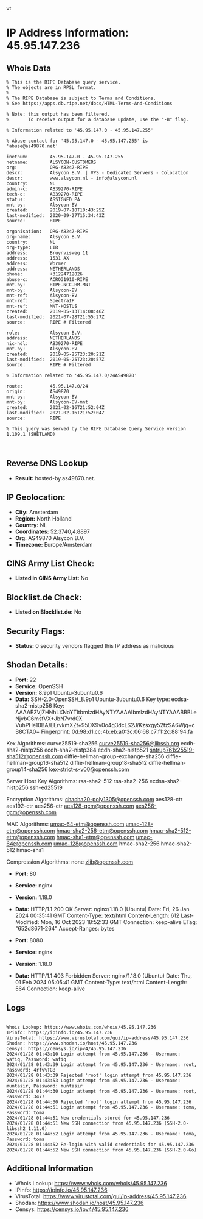 vt
# IP Address Information: 45.95.147.236

## Whois Data
```
% This is the RIPE Database query service.
% The objects are in RPSL format.
%
% The RIPE Database is subject to Terms and Conditions.
% See https://apps.db.ripe.net/docs/HTML-Terms-And-Conditions

% Note: this output has been filtered.
%       To receive output for a database update, use the "-B" flag.

% Information related to '45.95.147.0 - 45.95.147.255'

% Abuse contact for '45.95.147.0 - 45.95.147.255' is 'abuse@as49870.net'

inetnum:        45.95.147.0 - 45.95.147.255
netname:        ALSYCON-CUSTOMERS
org:            ORG-AB247-RIPE
descr:          Alsycon B.V. | VPS - Dedicated Servers - Colocation
descr:          www.alsycon.nl - info@alsycon.nl
country:        NL
admin-c:        AB39270-RIPE
tech-c:         AB39270-RIPE
status:         ASSIGNED PA
mnt-by:         Alsycon-BV
created:        2019-07-10T10:43:25Z
last-modified:  2020-09-27T15:34:43Z
source:         RIPE

organisation:   ORG-AB247-RIPE
org-name:       Alsycon B.V.
country:        NL
org-type:       LIR
address:        Bruynvisweg 11
address:        1531 AX
address:        Wormer
address:        NETHERLANDS
phone:          +31224712026
abuse-c:        ACRO31910-RIPE
mnt-by:         RIPE-NCC-HM-MNT
mnt-by:         Alsycon-BV
mnt-ref:        Alsycon-BV
mnt-ref:        SpectraIP
mnt-ref:        MNT-HOSTUS
created:        2019-05-13T14:08:46Z
last-modified:  2021-07-28T21:55:27Z
source:         RIPE # Filtered

role:           Alsycon B.V.
address:        NETHERLANDS
nic-hdl:        AB39270-RIPE
mnt-by:         Alsycon-BV
created:        2019-05-25T23:20:21Z
last-modified:  2019-05-25T23:20:57Z
source:         RIPE # Filtered

% Information related to '45.95.147.0/24AS49870'

route:          45.95.147.0/24
origin:         AS49870
mnt-by:         Alsycon-BV
mnt-by:         Alsycon-BV-mnt
created:        2021-02-16T21:52:04Z
last-modified:  2021-02-16T21:52:04Z
source:         RIPE

% This query was served by the RIPE Database Query Service version 1.109.1 (SHETLAND)



```
## Reverse DNS Lookup
- **Result:** hosted-by.as49870.net.

## IP Geolocation:
- **City:** Amsterdam
- **Region:** North Holland
- **Country:** NL
- **Coordinates:** 52.3740,4.8897
- **Org:** AS49870 Alsycon B.V.
- **Timezone:** Europe/Amsterdam

## CINS Army List Check:
- **Listed in CINS Army List:** 
No

## Blocklist.de Check:
- **Listed on Blocklist.de:** 
No

## Security Flags:
- **Status:** 0 security vendors flagged this IP address as malicious

## Shodan Details:
- **Port:** 22
- **Service:** OpenSSH
- **Version:** 8.9p1 Ubuntu-3ubuntu0.6
- **Data:** SSH-2.0-OpenSSH_8.9p1 Ubuntu-3ubuntu0.6
Key type: ecdsa-sha2-nistp256
Key: AAAAE2VjZHNhLXNoYTItbmlzdHAyNTYAAAAIbmlzdHAyNTYAAABBBLeNjvbC6msfVX+JbN7vrd0X
VuhPHe10BA/EErvkmXZt+95DX9v0o4g3dcLS2J/Kzsxgy52tzSA6Wjq+cB8CTA0=
Fingerprint: 0d:98:d1:cc:4b:eb:a0:3c:06:68:c7:f1:2c:88:94:fa

Kex Algorithms:
	curve25519-sha256
	curve25519-sha256@libssh.org
	ecdh-sha2-nistp256
	ecdh-sha2-nistp384
	ecdh-sha2-nistp521
	sntrup761x25519-sha512@openssh.com
	diffie-hellman-group-exchange-sha256
	diffie-hellman-group16-sha512
	diffie-hellman-group18-sha512
	diffie-hellman-group14-sha256
	kex-strict-s-v00@openssh.com

Server Host Key Algorithms:
	rsa-sha2-512
	rsa-sha2-256
	ecdsa-sha2-nistp256
	ssh-ed25519

Encryption Algorithms:
	chacha20-poly1305@openssh.com
	aes128-ctr
	aes192-ctr
	aes256-ctr
	aes128-gcm@openssh.com
	aes256-gcm@openssh.com

MAC Algorithms:
	umac-64-etm@openssh.com
	umac-128-etm@openssh.com
	hmac-sha2-256-etm@openssh.com
	hmac-sha2-512-etm@openssh.com
	hmac-sha1-etm@openssh.com
	umac-64@openssh.com
	umac-128@openssh.com
	hmac-sha2-256
	hmac-sha2-512
	hmac-sha1

Compression Algorithms:
	none
	zlib@openssh.com


- **Port:** 80
- **Service:** nginx
- **Version:** 1.18.0
- **Data:** HTTP/1.1 200 OK
Server: nginx/1.18.0 (Ubuntu)
Date: Fri, 26 Jan 2024 00:35:41 GMT
Content-Type: text/html
Content-Length: 612
Last-Modified: Mon, 16 Oct 2023 18:52:33 GMT
Connection: keep-alive
ETag: "652d8671-264"
Accept-Ranges: bytes



- **Port:** 8080
- **Service:** nginx
- **Version:** 1.18.0
- **Data:** HTTP/1.1 403 Forbidden
Server: nginx/1.18.0 (Ubuntu)
Date: Thu, 01 Feb 2024 05:05:41 GMT
Content-Type: text/html
Content-Length: 564
Connection: keep-alive



## Logs
```

Whois Lookup: https://www.whois.com/whois/45.95.147.236
IPinfo: https://ipinfo.io/45.95.147.236
VirusTotal: https://www.virustotal.com/gui/ip-address/45.95.147.236
Shodan: https://www.shodan.io/host/45.95.147.236
Censys: https://censys.io/ipv4/45.95.147.236
2024/01/28 01:43:10 Login attempt from 45.95.147.236 - Username: wafiq, Password: wafiq
2024/01/28 01:43:39 Login attempt from 45.95.147.236 - Username: root, Password: 4rfv%TGB
2024/01/28 01:43:39 Rejected 'root' login attempt from 45.95.147.236
2024/01/28 01:43:53 Login attempt from 45.95.147.236 - Username: muntasir, Password: muntasir
2024/01/28 01:44:30 Login attempt from 45.95.147.236 - Username: root, Password: 3477
2024/01/28 01:44:30 Rejected 'root' login attempt from 45.95.147.236
2024/01/28 01:44:51 Login attempt from 45.95.147.236 - Username: toma, Password: toma
2024/01/28 01:44:51 New credentials stored for 45.95.147.236
2024/01/28 01:44:51 New SSH connection from 45.95.147.236 (SSH-2.0-libssh2_1.11.0)
2024/01/28 01:44:52 Login attempt from 45.95.147.236 - Username: toma, Password: toma
2024/01/28 01:44:52 Re-login with valid credentials for 45.95.147.236
2024/01/28 01:44:52 New SSH connection from 45.95.147.236 (SSH-2.0-Go)

```
## Additional Information
- Whois Lookup: https://www.whois.com/whois/45.95.147.236
- IPinfo: https://ipinfo.io/45.95.147.236
- VirusTotal: https://www.virustotal.com/gui/ip-address/45.95.147.236
- Shodan: https://www.shodan.io/host/45.95.147.236
- Censys: https://censys.io/ipv4/45.95.147.236

